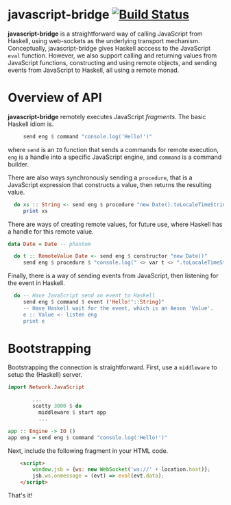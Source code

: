 # javascript-bridge [![Build Status](https://github.com/ku-fpg/javascript-bridge/workflows/Haskell-CI/badge.svg)](https://github.com/ku-fpg/javascript-bridge/actions?query=workflow%3AHaskell-CI)

**javascript-bridge** is a straightforward way of calling JavaScript
from Haskell, using web-sockets as the underlying transport
mechanism. Conceptually, javascript-bridge gives Haskell acccess to
the JavaScript `eval` function.  However, we also support calling and
returning values from JavaScript functions, constructing and using
remote objects, and sending events from JavaScript to Haskell, all
using a remote monad.

# Overview of API

**javascript-bridge** remotely executes JavaScript *fragments*.
The basic Haskell idiom is.
```Haskell
     send eng $ command "console.log('Hello!')"
```
where `send` is an `IO` function that sends a commands for remote execution,
`eng` is a handle into a specific JavaScript engine,
and `command` is a command builder.

There are also ways synchronously sending a `procedure`,
that is a JavaScript expression that constructs a value,
then returns the resulting value.

```Haskell
  do xs :: String <- send eng $ procedure "new Date().toLocaleTimeString()"
     print xs
```

There are ways of creating remote values, for future use,
where Haskell has a handle for this remote value.

```Haskell
data Date = Date -- phantom

  do t :: RemoteValue Date <- send eng $ constructor "new Date()"
     send eng $ procedure $ "console.log(" <> var t <> ".toLocaleTimeString())"
```

Finally, there is a way of sending events from JavaScript,
then listening for the event in Haskell.

```Haskell
  do -- Have JavaScript send an event to Haskell
     send eng $ command $ event ('Hello!'::String)"
     -- Have Haskell wait for the event, which is an Aeson 'Value'.
     e :: Value <- listen eng
     print e
```

# Bootstrapping

Bootstrapping the connection is straightforward.
First, use a `middleware` to setup the (Haskell) server.

```Haskell
import Network.JavaScript

        ...
        scotty 3000 $ do
          middleware $ start app
          ...

app :: Engine -> IO ()
app eng = send eng $ command "console.log('Hello!')"
```

Next, include the following fragment in your HTML code.

```HTML
    <script>
        window.jsb = {ws: new WebSocket('ws://' + location.host)};
        jsb.ws.onmessage = (evt) => eval(evt.data);
    </script>
```

That's it!
